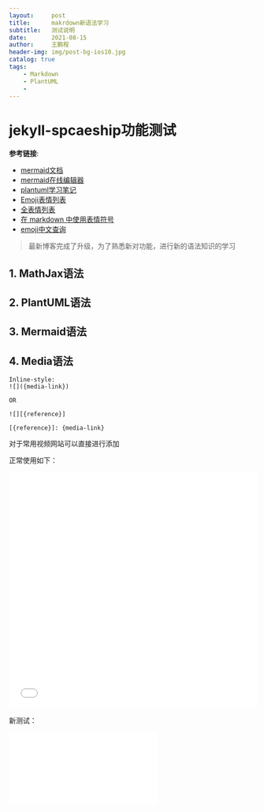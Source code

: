 ```yaml
---
layout:     post
title:      makrdown新语法学习
subtitle:   测试说明
date:       2021-08-15
author:     王鹏程
header-img: img/post-bg-ios10.jpg
catalog: true
tags:
    - Markdown
    - PlantUML
    - 
---
```


# jekyll-spcaeship功能测试

__参考链接__:
- [mermaid文档](https://mermaid-js.github.io/mermaid/#/n00b-gettingStarted)
- [mermaid在线编辑器]([e/jekyll-spaceship/edit/master/README.md](https://mermaid-js.github.io/mermaid-live-editor/edit/#eyJjb2RlIjoic2VxdWVuY2VEaWFncmFtXG4gICAgQWxpY2UtPj4rSm9objogSGVsbG8gSm9obiwgaG93IGFyZSB5b3U_XG4gICAgQWxpY2UtPj4rSm9objogSm9obiwgY2FuIHlvdSBoZWFyIG1lP1xuICAgIEpvaG4tLT4-LUFsaWNlOiBIaSBBbGljZSwgSSBjYW4gaGVhciB5b3UhXG4gICAgSm9obi0tPj4tQWxpY2U6IEkgZmVlbCBncmVhdCFcbiAgICAgICAgICAgICIsIm1lcm1haWQiOiJ7XG4gIFwidGhlbWVcIjogXCJkZWZhdWx0XCJcbn0iLCJ1cGRhdGVFZGl0b3IiOmZhbHNlLCJhdXRvU3luYyI6dHJ1ZSwidXBkYXRlRGlhZ3JhbSI6ZmFsc2V9))
- [plantuml学习笔记](https://wangpengcheng.github.io/2020/06/26/uml_learn_note/)
- [Emoji表情列表](https://www.webfx.com/tools/emoji-cheat-sheet/)
- [全表情列表](https://www.unicode.org/emoji/charts/full-emoji-list.html)
- [在 markdown 中使用表情符号](https://www.jianshu.com/p/31f075f8e118)
- [emoji中文查询](https://www.emojiall.com/zh-hans)


> 最新博客完成了升级，为了熟悉新对功能，进行新的语法知识的学习

## 1. MathJax语法

## 2. PlantUML语法

## 3. Mermaid语法

## 4. Media语法


```
Inline-style:
![]({media-link})

OR

![][{reference}]

[{reference}]: {media-link}
```

对于常用视频网站可以直接进行添加

正常使用如下：

<iframe src="//player.bilibili.com/player.html?aid=462256092&bvid=BV1mL411E7Uk&cid=388230485&page=1" scrolling="no" border="0" frameborder="no" framespacing="0" allowfullscreen="true" style="width: 100%;height:480px"> </iframe>

新测试：

<iframe src="//player.bilibili.com/player.html?aid=59317437&bvid=BV1Pt411G7qh&cid=103365806&page=1" scrolling="no" border="0" frameborder="no" framespacing="0" allowfullscreen="true"> </iframe>